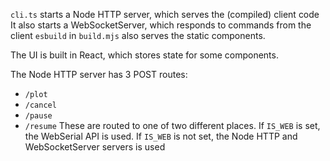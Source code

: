 `cli.ts` starts a Node HTTP server, which serves the (compiled) client code
It also starts a WebSocketServer, which responds to commands from the client
`esbuild` in `build.mjs` also serves the static components.

The UI is built in React, which stores state for some components.

The Node HTTP server has 3 POST routes:
- `/plot`
- `/cancel`
- `/pause`
- `/resume`
These are routed to one of two different places.
If `IS_WEB` is set, the WebSerial API is used.
If `IS_WEB` is not set, the Node HTTP and WebSocketServer servers is used
